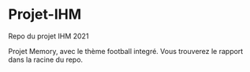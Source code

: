# Projet-IHM
Repo du projet IHM 2021

Projet Memory, avec le thème football integré.
Vous trouverez le rapport dans la racine du repo.
